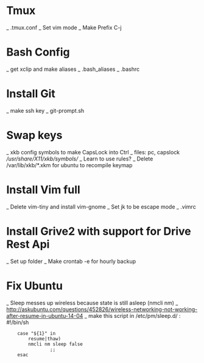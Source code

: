 # Tmux
_ .tmux.conf
_ Set vim mode
_ Make Prefix C-j

# Bash Config
_ get xclip and make aliases
_ .bash_aliases
_ .bashrc

# Install Git
_ make ssh key
_ git-prompt.sh

# Swap keys
_ xkb config symbols to make CapsLock into Ctrl
_ files: pc, capslock */usr/share/X11/xkb/symbols/*
_ Learn to use rules?
_ Delete /var/lib/xkb/*.xkm for ubuntu to recompile keymap

# Install Vim full
_ Delete vim-tiny and install vim-gnome
_ Set jk to be escape mode
_ .vimrc


# Install Grive2 with support for Drive Rest Api
_ Set up folder
_ Make crontab -e for hourly backup

# Fix Ubuntu
_ Sleep messes up wireless because state is still asleep (nmcli nm)
_ http://askubuntu.com/questions/452826/wireless-networking-not-working-after-resume-in-ubuntu-14-04
_ make this script in /etc/pm/sleep.d/ :
        #!/bin/sh

        case "${1}" in
            resume|thaw)
            nmcli nm sleep false
                    ;;
        esac
